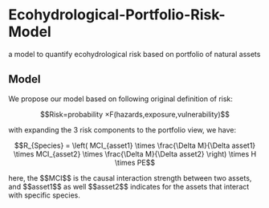 # Ecohydrological-Portfolio-Risk-Model
a model to quantify ecohydrological risk based on portfolio of natural assets

## Model
We propose our model based on following original definition of risk:
<p align="center">$$Risk=probability ×F(hazards,exposure,vulnerability)$$</p>
with expanding the 3 risk components to the portfolio view, we have:
<p align="center">$$R_{Species} = \left( MCI_{asset1} \times \frac{\Delta M}{\Delta asset1} \times MCI_{asset2} \times \frac{\Delta M}{\Delta asset2} \right) \times H \times PE$$</p>
here, the $$MCI$$ is the causal interaction strength between two assets, and $$asset1$$ as well $$asset2$$ indicates for the assets that interact with specific species.

